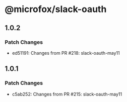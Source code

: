 # @microfox/slack-oauth

## 1.0.2

### Patch Changes

- ed51191: Changes from PR #218: slack-oauth-may11

## 1.0.1

### Patch Changes

- c5ab252: Changes from PR #215: slack-oauth-may11
